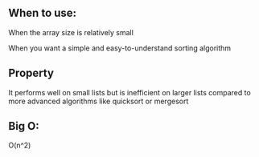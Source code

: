 ## When to use:

When the array size is relatively small

When you want a simple and easy-to-understand sorting algorithm

## Property

It performs well on small lists but is inefficient on larger lists compared to more advanced algorithms like quicksort or mergesort

## Big O:  

O(n^2)